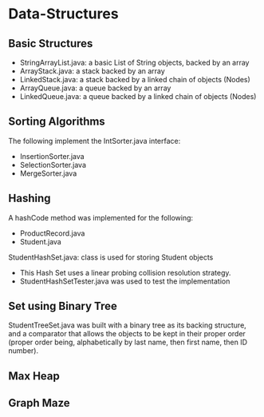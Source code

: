 # Data-Structures

## Basic Structures 

* StringArrayList.java: a basic List of String objects, backed by an array
* ArrayStack.java: a stack backed by an array
* LinkedStack.java: a stack backed by a linked chain of objects (Nodes)
* ArrayQueue.java: a queue backed by an array 
* LinkedQueue.java: a queue backed by a linked chain of objects (Nodes)

## Sorting Algorithms 

The following implement the IntSorter.java interface: 
* InsertionSorter.java
* SelectionSorter.java
* MergeSorter.java

## Hashing

A hashCode method was implemented for the following:
* ProductRecord.java
* Student.java

StudentHashSet.java: class is used for storing Student objects
* This Hash Set uses a linear probing collision resolution strategy.
* StudentHashSetTester.java was used to test the implementation

## Set using Binary Tree

StudentTreeSet.java was built with a binary tree as its backing structure, and a comparator that allows the objects to be kept in their proper order (proper order being, alphabetically by last name, then first name, then ID number).

## Max Heap 

## Graph Maze





